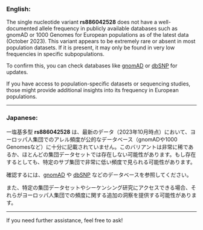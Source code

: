 ### English:
The single nucleotide variant **rs886042528** does not have a well-documented allele frequency in publicly available databases such as gnomAD or 1000 Genomes for European populations as of the latest data (October 2023). This variant appears to be extremely rare or absent in most population datasets. If it is present, it may only be found in very low frequencies in specific subpopulations. 

To confirm this, you can check databases like [gnomAD](https://gnomad.broadinstitute.org/) or [dbSNP](https://www.ncbi.nlm.nih.gov/snp/rs886042528) for updates. 

If you have access to population-specific datasets or sequencing studies, those might provide additional insights into its frequency in European populations.

---

### Japanese:
一塩基多型 **rs886042528** は、最新のデータ（2023年10月時点）において、ヨーロッパ人集団でのアレル頻度が公的なデータベース（gnomADや1000 Genomesなど）に十分に記載されていません。このバリアントは非常に稀であるか、ほとんどの集団データセットでは存在しない可能性があります。もし存在するとしても、特定のサブ集団で非常に低い頻度で見られる可能性があります。

確認するには、[gnomAD](https://gnomad.broadinstitute.org/) や [dbSNP](https://www.ncbi.nlm.nih.gov/snp/rs886042528) などのデータベースを参照してください。

また、特定の集団データセットやシーケンシング研究にアクセスできる場合、それらがヨーロッパ人集団での頻度に関する追加の洞察を提供する可能性があります。

---

If you need further assistance, feel free to ask!
